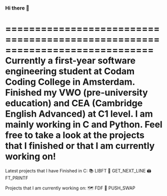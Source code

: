 ### Hi there 👋
 
 
=============================================================================
Currently a first-year software engineering student at Codam Coding College in Amsterdam. Finished my VWO (pre-university education) and CEA (Cambridge English Advanced) at C1 level.
I am mainly working in C and Python. Feel free to take a look at the projects that I finished or that I am currently working on!
=============================================================================
 
 
Latest projects that I have Finished in C:
📚 LIBFT
📃 GET_NEXT_LINE
🖨 FT_PRINTF
 
Projects that I am currently working on:
🗺 FDF
🔢 PUSH_SWAP


